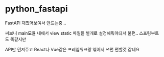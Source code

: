 # python_fastapi


FastAPI 재밌어보여서 만드는중 ..

써보니 main모듈 내에서 view static 파일들 별개로 설정해줘야되서 불편.. 스프링부트도 똑같지만

API만 던져주고 React나 Vue같은 프레임워크랑 엮어서 쓰면 편할것 같네요

